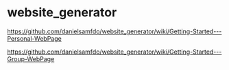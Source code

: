 # website_generator


https://github.com/danielsamfdo/website_generator/wiki/Getting-Started---Personal-WebPage

https://github.com/danielsamfdo/website_generator/wiki/Getting-Started---Group-WebPage

